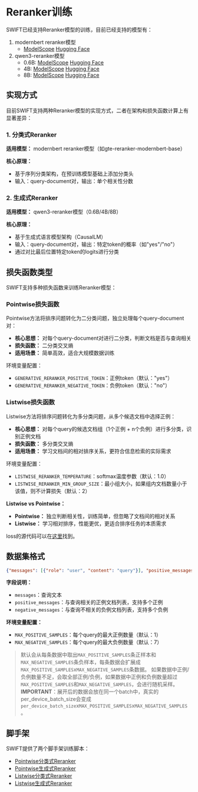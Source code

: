 # Reranker训练

SWIFT已经支持Reranker模型的训练，目前已经支持的模型有：

1. modernbert reranker模型
   - [ModelScope](https://www.modelscope.cn/models/iic/gte-reranker-modernbert-base) [Hugging Face](https://huggingface.co/Alibaba-NLP/gte-reranker-modernbert-base)
2. qwen3-reranker模型
   - 0.6B: [ModelScope](https://www.modelscope.cn/models/Qwen/Qwen3-Reranker-0.6B) [Hugging Face](https://huggingface.co/Qwen/Qwen3-Reranker-0.6B)
   - 4B: [ModelScope](https://www.modelscope.cn/models/Qwen/Qwen3-Reranker-4B) [Hugging Face](https://huggingface.co/Qwen/Qwen3-Reranker-4B)
   - 8B: [ModelScope](https://www.modelscope.cn/models/Qwen/Qwen3-Reranker-8B) [Hugging Face](https://huggingface.co/Qwen/Qwen3-Reranker-8B)

## 实现方式

目前SWIFT支持两种Reranker模型的实现方式，二者在架构和损失函数计算上有显著差异：

### 1. 分类式Reranker

**适用模型：** modernbert reranker模型（如gte-reranker-modernbert-base）

**核心原理：**
- 基于序列分类架构，在预训练模型基础上添加分类头
- 输入：query-document对，输出：单个相关性分数


### 2. 生成式Reranker

**适用模型：** qwen3-reranker模型（0.6B/4B/8B）

**核心原理：**
- 基于生成式语言模型架构（CausalLM）
- 输入：query-document对，输出：特定token的概率（如"yes"/"no"）
- 通过对比最后位置特定token的logits进行分类

## 损失函数类型

SWIFT支持多种损失函数来训练Reranker模型：

### Pointwise损失函数
Pointwise方法将排序问题转化为二分类问题，独立处理每个query-document对：

- **核心思想：** 对每个query-document对进行二分类，判断文档是否与查询相关
- **损失函数：** 二分类交叉熵
- **适用场景：** 简单高效，适合大规模数据训练

环境变量配置：
- `GENERATIVE_RERANKER_POSITIVE_TOKEN`：正例token（默认："yes"）
- `GENERATIVE_RERANKER_NEGATIVE_TOKEN`：负例token（默认："no"）

### Listwise损失函数
Listwise方法将排序问题转化为多分类问题，从多个候选文档中选择正例：

- **核心思想：** 对每个query的候选文档组（1个正例 + n个负例）进行多分类，识别正例文档
- **损失函数：** 多分类交叉熵
- **适用场景：** 学习文档间的相对排序关系，更符合信息检索的实际需求

环境变量配置：
- `LISTWISE_RERANKER_TEMPERATURE`：softmax温度参数（默认：1.0）
- `LISTWISE_RERANKER_MIN_GROUP_SIZE`：最小组大小，如果组内文档数量小于该值，则不计算损失（默认：2）

**Listwise vs Pointwise：**
- **Pointwise：** 独立判断相关性，训练简单，但忽略了文档间的相对关系
- **Listwise：** 学习相对排序，性能更优，更适合排序任务的本质需求

loss的源代码可以在[这里](https://github.com/modelscope/ms-swift/blob/main/swift/plugin/loss.py)找到。

## 数据集格式

```json lines
{"messages": [{"role": "user", "content": "query"}], "positive_messages": [[{"role": "assistant", "content": "relevant_doc1"}],[{"role": "assistant", "content": "relevant_doc2"}]], "negative_messages": [[{"role": "assistant", "content": "irrelevant_doc1"}],[{"role": "assistant", "content": "irrelevant_doc2"}], ...]}
```

**字段说明：**
- `messages`：查询文本
- `positive_messages`：与查询相关的正例文档列表，支持多个正例
- `negative_messages`：与查询不相关的负例文档列表，支持多个负例

**环境变量配置：**
- `MAX_POSITIVE_SAMPLES`：每个query的最大正例数量（默认：1）
- `MAX_NEGATIVE_SAMPLES`：每个query的最大负例数量（默认：7）

> 默认会从每条数据中取出`MAX_POSITIVE_SAMPLES`条正样本和`MAX_NEGATIVE_SAMPLES`条负样本，每条数据会扩展成`MAX_POSITIVE_SAMPLES`x`MAX_NEGATIVE_SAMPLES`条数据。
> 如果数据中正例/负例数量不足，会取全部正例/负例，如果数据中正例和负例数量超过`MAX_POSITIVE_SAMPLES`和`MAX_NEGATIVE_SAMPLES`，会进行随机采样。
> **IMPORTANT**：展开后的数据会放在同一个batch中，真实的per_device_batch_size会变成`per_device_batch_size`x`MAX_POSITIVE_SAMPLES`x`MAX_NEGATIVE_SAMPLES`。

## 脚手架

SWIFT提供了两个脚手架训练脚本：

- [Pointwise分类式Reranker](https://github.com/modelscope/ms-swift/blob/main/examples/train/reranker/train_reranker.sh)
- [Pointwise生成式Reranker](https://github.com/modelscope/ms-swift/blob/main/examples/train/reranker/train_generative_reranker.sh)
- [Listwise分类式Reranker](https://github.com/modelscope/ms-swift/blob/main/examples/train/reranker/train_reranker_listwise.sh)
- [Listwise生成式Reranker](https://github.com/modelscope/ms-swift/blob/main/examples/train/reranker/train_generative_reranker_listwise.sh)
